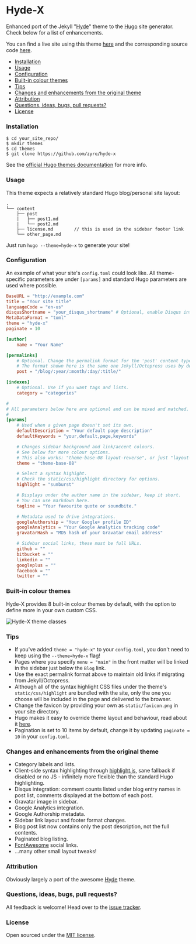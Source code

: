 Hyde-X
======

Enhanced port of the Jekyll "[Hyde](https://github.com/poole/hyde)" theme to the [Hugo](http://gohugo.io) site generator. Check below for a list of enhancements.

You can find a live site using this theme [here](http://andreimihu.com) and the corresponding source code [here](https://github.com/zyro/andreimihu.com).

* [Installation](#installation)
* [Usage](#usage)
* [Configuration](#configuration)
* [Built-in colour themes](#built-in-colour-themes)
* [Tips](#tips)
* [Changes and enhancements from the original theme](#changes-and-enhancements-from-the-original-theme)
* [Attribution](#attribution)
* [Questions, ideas, bugs, pull requests?](#questions-ideas-bugs-pull-requests)
* [License](#license)

### Installation

```
$ cd your_site_repo/
$ mkdir themes
$ cd themes
$ git clone https://github.com/zyro/hyde-x
```

See the [official Hugo themes documentation](http://gohugo.io/themes/installing) for more info.

### Usage

This theme expects a relatively standard Hugo blog/personal site layout:
```
.
└── content
    ├── post
    |   ├── post1.md
    |   └── post2.md
    ├── license.md        // this is used in the sidebar footer link
    └── other_page.md
```

Just run `hugo --theme=hyde-x` to generate your site!

### Configuration

An example of what your site's `config.toml` could look like. All theme-specific parameters are under `[params]` and standard Hugo parameters are used where possible.

``` toml
BaseURL = "http://example.com"
title = "Your site title"
languageCode = "en-us"
disqusShortname = "your_disqus_shortname" # Optional, enable Disqus integration
MetaDataFormat = "toml"
theme = "hyde-x"
paginate = 10

[author]
    name = "Your Name"

[permalinks]
    # Optional. Change the permalink format for the 'post' content type.
    # The format shown here is the same one Jekyll/Octopress uses by default.
    post = "/blog/:year/:month/:day/:title/"

[indexes]
    # Optional. Use if you want tags and lists.
    category = "categories"

#
# All parameters below here are optional and can be mixed and matched.
#
[params]
    # Used when a given page doesn't set its own.
    defaultDescription = "Your default page description"
    defaultKeywords = "your,default,page,keywords"

    # Changes sidebar background and link/accent colours.
    # See below for more colour options.
    # This also works: "theme-base-08 layout-reverse", or just "layout-reverse".
	theme = "theme-base-08"

    # Select a syntax highight.
    # Check the static/css/highlight directory for options.
    highlight = "sunburst"

    # Displays under the author name in the sidebar, keep it short.
    # You can use markdown here.
	tagline = "Your favourite quote or soundbite."

    # Metadata used to drive integrations.
	googleAuthorship = "Your Google+ profile ID"
    googleAnalytics = "Your Google Analytics tracking code"
    gravatarHash = "MD5 hash of your Gravatar email address"

    # Sidebar social links, these must be full URLs.
    github = ""
    bitbucket = ""
    linkedin = ""
    googleplus = ""
    facebook = ""
    twitter = ""
```

### Built-in colour themes

Hyde-X provides 8 built-in colour themes by default, with the option to define more in your own custom CSS.

![Hyde-X theme classes](https://github.com/zyro/hyde-x/blob/master/images/theme-colours.png)

### Tips

* If you've added `theme = "hyde-x"` to your `config.toml`, you don't need to keep using the `--theme=hyde-x` flag!
* Pages where you specify `menu = "main"` in the front matter will be linked in the sidebar just below the `Blog` link.
* Use the exact permalink format above to maintain old links if migrating from Jekyll/Octopress.
* Although all of the syntax highlight CSS files under the theme's `static/css/highlight` are bundled with the site, only the one you choose will be included in the page and delivered to the browser.
* Change the favicon by providing your own as `static/favicon.png` in your site directory.
* Hugo makes it easy to override theme layout and behaviour, read about it [here](http://gohugo.io/themes/customizing).
* Pagination is set to 10 items by default, change it by updating `paginate = 10` in your `config.toml`.

### Changes and enhancements from the original theme

* Category labels and lists.
* Client-side syntax highlighting through [highlight.js](https://highlightjs.org/), sane fallback if disabled or no JS - infinitely more flexible than the standard Hugo highlighting.
* Disqus integration: comment counts listed under blog entry names in post list, comments displayed at the bottom of each post.
* Gravatar image in sidebar.
* Google Analytics integration.
* Google Authorship metadata.
* Sidebar link layout and footer format changes.
* Blog post list now contains only the post description, not the full contents.
* Paginated blog listing.
* [FontAwesome](http://fortawesome.github.io/Font-Awesome) social links.
* ...many other small layout tweaks!

### Attribution

Obviously largely a port of the awesome [Hyde](https://github.com/poole/hyde) theme.

### Questions, ideas, bugs, pull requests?

All feedback is welcome! Head over to the [issue tracker](https://github.com/zyro/hyde-x/issues).

### License

Open sourced under the [MIT license](https://github.com/zyro/hyde-x/blob/master/LICENSE).
